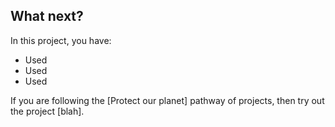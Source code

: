 ## What next?

In this project, you have:

+ Used
+ Used 
+ Used 

If you are following the [Protect our planet] pathway of projects, then try out the project [blah].

